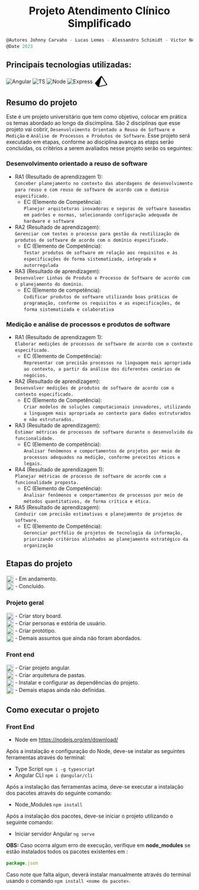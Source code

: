 <h1 align="center">
    Projeto Atendimento Clínico Simplificado
</h1>

```javascript
@Autores Johnny Carvaho - Lucas Lemes - Alessandro Schimidt - Victor Nemo
@Date 2023
```

## Principais tecnologias utilizadas: <br/>
<p>
  <img align="center" alt="Angular" height="30" width="40" src="https://cdn.jsdelivr.net/gh/devicons/devicon/icons/angularjs/angularjs-original.svg" />
  <img align="center" alt="TS" height="30" width="40" src="https://cdn.jsdelivr.net/gh/devicons/devicon/icons/typescript/typescript-original.svg" />
  <img align="center" alt="Node" height="30" width="40" src="https://cdn.jsdelivr.net/gh/devicons/devicon/icons/nodejs/nodejs-original.svg" />
  <img align="center" alt="Express" height="30" width="40" src="https://cdn.jsdelivr.net/gh/devicons/devicon/icons/express/express-original.svg" />
  <img align="center" alt="PrismaORM" height="30" width="40" src="./front-end/assets/img/icons/icons-prisma-orm.svg" />
</p>

## Resumo do projeto

Este é um projeto universitário que tem como objetivo, colocar em prática os temas abordado ao longo da discimplina. São 2 disciplinas que esse projeto vai cobrir,
````Desenvolvimento Orientado a Reuso de Software e Medição```` e ````Análise de Processos e Produtos de Software````. Esse projeto será executado em etapas, conforme ao disciplina avança
as etaps serão concluídas, os critérios a serem avaliados nesse projeto serão os seguintes:

### Desenvolvimento orientado a reuso de software
- RA1 (Resultado de aprendizagem 1):<br>
````Conceber planejamento no contexto das abordagens de desenvolvimento para reuso e com reuso de software de acordo com o domínio especificado.````<br>
  - EC (Elemento de Competência): <br>
  ````Planejar arquiteturas inovadoras e seguras de software baseadas em padrões e normas, selecionando configuração adequada de hardware e software````<br>
- RA2 (Resultado de aprendizagem):<br>
````Gerenciar com testes o processo para gestão da reutilização de produtos de software de acordo com o domínio especificado.````<br>
  - EC (Elemento de Competência):<br>
  ````Testar produtos de software em relação aos requisitos e às especificações de forma sistematizada, integrada e autorregulada````<br>
- RA3 (Resultado de aprendizagem):<br>
````Desenvolver Linhas de Produto e Processo de Software de acordo com o planejamento do domínio.````<br>
  - EC (Elemento de competência):<br>
  ````Codificar produtos de software utilizando boas práticas de programação, conforme os requisitos e as especificações, de forma sistematizada e colaborativa````
### Medição e análise de processos e produtos de software
- RA1 (Resultado de aprendizagem 1):<br>
````Elaborar medições de processos de software de acordo com o contexto especificado.````<br>
  - EC (Elemento de Competência): <br>
  ````Representar com precisão processos na linguagem mais apropriada ao contexto, a partir da análise dos diferentes cenários de negócios.````<br>
- RA2 (Resultado de aprendizagem):<br>
````Desenvolver medições de produtos de software de acordo com o contexto especificado.````<br>
  - EC (Elemento de Competência):<br>
  ````Criar modelos de soluções computacionais inovadores, utilizando a linguagem mais apropriada ao contexto para dados estruturados e não estruturados.````<br>
- RA3 (Resultado de aprendizagem):<br>
````Estimar métricas de processos de software durante o desenvolvido da funcionalidade.````<br>
  - EC (Elemento de competência):<br>
  ````Analisar fenômenos e comportamentos de projetos por meio de processos adequados na medição, conforme preceitos éticos e legais.````
- RA4 (Resultado de aprendizagem 1):<br>
````Planejar métricas de processo de software de acordo com a funcionalidade proposta.````<br>
  - EC (Elemento de Competência): <br>
  ````Analisar fenômenos e comportamentos de processos por meio de métodos quantitativos, de forma crítica e ética.````<br>
- RA5 (Resultado de aprendizagem):<br>
````Conduzir com precisão estimativas e planejamento de projetos de software.````<br>
  - EC (Elemento de Competência):<br>
  ````Gerenciar portfólio de projetos de tecnologia da informação, priorizando critérios alinhados ao planejamento estratégico da organização````<br>

## Etapas do projeto
####
<img align="center" height="20" width="20" src="./front-end/assets/img/icons/loading.gif"> - Em andamento. <br>
<img align="center" height="20" width="20" src="./front-end/assets/img/icons/ok.png"> - Concluído.

### Projeto geral
<img align="center" height="20" width="20" src="./front-end/assets/img/icons/ok.png"> - Criar story board.<br>
<img align="center" height="20" width="20" src="./front-end/assets/img/icons/ok.png"> - Criar personas e estória de usuário.<br>
<img align="center" height="20" width="20" src="./front-end/assets/img/icons/loading.gif"> - Criar protótipo.<br>
<img align="center" height="20" width="20" src="./front-end/assets/img/icons/loading.gif"> - Demais assuntos que ainda não foram abordados.<br>

### Front end
<img align="center" height="20" width="20" src="./front-end/assets/img/icons/loading.gif"> - Criar projeto angular.<br>
<img align="center" height="20" width="20" src="./front-end/assets/img/icons/loading.gif"> - Criar arquitetura de pastas.<br>
<img align="center" height="20" width="20" src="./front-end/assets/img/icons/loading.gif"> - Instalar e configurar as dependências do projeto.<br>
<img align="center" height="20" width="20" src="./front-end/assets/img/icons/loading.gif"> - Demais etapas ainda não definidas.<br>


## Como executar o projeto

### Front End
- Node em <a>https://nodejs.org/en/download/</a>

Após a instalação e configuração do Node, deve-se instalar as seguintes ferramentas através do terminal:

- Type Script ```npm i -g typescript```
- Angular CLI ```npm i @angular/cli```

Após a instalação das ferramentas acima, deve-se executar a instalação dos pacotes através do seguinte comando:

- Node_Modules ```npm install```

Após a instalação dos pacotes, deve-se iniciar o projeto utilizando o seguinte comando:

- Iniciar servidor Angular ```ng serve```

**OBS:**
Caso ocorra algum erro de execução, verifique em **node_modules** se estão instalados todos os pacotes 
existentes em :
```javascript 
package.json
```
Caso note que falta algun, deverá instalar manualmente através do terminal usando o comando ```npm install <nome do pacote>```.

<!-- ### Back End
````
Para que o código funcione corretamente deve-se ser instalados as seguintes ferramentas:
````

- Xampp em <a>https://www.apachefriends.org/download.html</a>
 
 Após a instalação e configuração do xampp deve-se seguir os seguintes passos:

 #### Passo 1
 - Navegar até a pasta back-end neste repositório, copiar a pasta salao.
 - Navegar em sua máquina até a pasta xampp/htdocs e colar a pasta copiada (salao).
 #### Passo 2
 - Navegar até a pasta back-end/sql neste repositório e copiar a pasta data.
 - Navegar em sua máquina até a pasta xampp/mysql e colar a pasta copiada (data).

Após essas configurações, deve-se inicializar o servidos apache e o mysql diretamente no painel de controle do xampp, feito isso basta recarregar a página http://localhost:4200/ ou a porta que vocie selecionou para rodar o Angular através do ```ng serve```.

Para ver os dados sendo inseridos na tabela, basta navegar até http://localhost/phpmyadmin/ ou abrir o painel de controle do xampp (XAMPP Control Painel) e clicar no botão Admin do MySQL em em seguida abris a tabela que deseja consultar dentro do database salaosimp. -->
